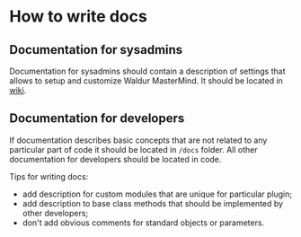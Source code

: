 # How to write docs

## Documentation for sysadmins

Documentation for sysadmins should contain a description of settings
that allows to setup and customize Waldur MasterMind. It should be
located in [wiki](https://docs.waldur.com/admin-guide/mastermind-configuration/configuration-guide/).

## Documentation for developers

If documentation describes basic concepts that are not related to any
particular part of code it should be located in `/docs` folder. All other documentation for developers should be located in code.

Tips for writing docs:

- add description for custom modules that are unique for particular plugin;
- add description to base class methods that should be implemented by other developers;
- don't add obvious comments for standard objects or parameters.

